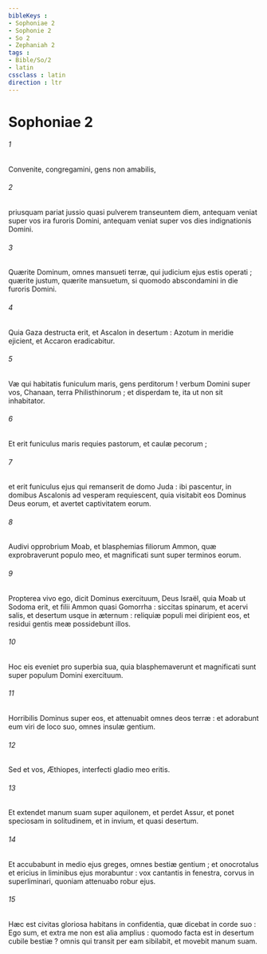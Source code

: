 ```yaml
---
bibleKeys : 
- Sophoniae 2
- Sophonie 2
- So 2
- Zephaniah 2
tags : 
- Bible/So/2
- latin
cssclass : latin
direction : ltr
---
```


# Sophoniae 2

###### 1
Convenite, congregamini, gens non amabilis,
###### 2
priusquam pariat jussio quasi pulverem transeuntem diem, antequam veniat super vos ira furoris Domini, antequam veniat super vos dies indignationis Domini.
###### 3
Quærite Dominum, omnes mansueti terræ, qui judicium ejus estis operati ; quærite justum, quærite mansuetum, si quomodo abscondamini in die furoris Domini.
###### 4
Quia Gaza destructa erit, et Ascalon in desertum : Azotum in meridie ejicient, et Accaron eradicabitur.
###### 5
Væ qui habitatis funiculum maris, gens perditorum ! verbum Domini super vos, Chanaan, terra Philisthinorum ; et disperdam te, ita ut non sit inhabitator.
###### 6
Et erit funiculus maris requies pastorum, et caulæ pecorum ;
###### 7
et erit funiculus ejus qui remanserit de domo Juda : ibi pascentur, in domibus Ascalonis ad vesperam requiescent, quia visitabit eos Dominus Deus eorum, et avertet captivitatem eorum.
###### 8
Audivi opprobrium Moab, et blasphemias filiorum Ammon, quæ exprobraverunt populo meo, et magnificati sunt super terminos eorum.
###### 9
Propterea vivo ego, dicit Dominus exercituum, Deus Israël, quia Moab ut Sodoma erit, et filii Ammon quasi Gomorrha : siccitas spinarum, et acervi salis, et desertum usque in æternum : reliquiæ populi mei diripient eos, et residui gentis meæ possidebunt illos.
###### 10
Hoc eis eveniet pro superbia sua, quia blasphemaverunt et magnificati sunt super populum Domini exercituum.
###### 11
Horribilis Dominus super eos, et attenuabit omnes deos terræ : et adorabunt eum viri de loco suo, omnes insulæ gentium.
###### 12
Sed et vos, Æthiopes, interfecti gladio meo eritis.
###### 13
Et extendet manum suam super aquilonem, et perdet Assur, et ponet speciosam in solitudinem, et in invium, et quasi desertum.
###### 14
Et accubabunt in medio ejus greges, omnes bestiæ gentium ; et onocrotalus et ericius in liminibus ejus morabuntur : vox cantantis in fenestra, corvus in superliminari, quoniam attenuabo robur ejus.
###### 15
Hæc est civitas gloriosa habitans in confidentia, quæ dicebat in corde suo : Ego sum, et extra me non est alia amplius : quomodo facta est in desertum cubile bestiæ ? omnis qui transit per eam sibilabit, et movebit manum suam.
